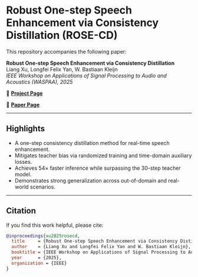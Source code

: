 # Robust One-step Speech Enhancement via Consistency Distillation (ROSE-CD)

This repository accompanies the following paper:

**Robust One-step Speech Enhancement via Consistency Distillation**  
Liang Xu, Longfei Felix Yan, W. Bastiaan Kleijn  
*IEEE Workshop on Applications of Signal Processing to Audio and Acoustics (WASPAA), 2025*

🔗 [**Project Page**](https://liangxu123.github.io/rosecd/)

🔗 [**Paper Page**](https://arxiv.org/abs/2507.05688)


---

## Highlights

- A one-step consistency distillation method for real-time speech enhancement.
- Mitigates teacher bias via randomized training and time-domain auxiliary losses.
- Achieves 54× faster inference while surpassing the 30-step teacher model.
- Demonstrates strong generalization across out-of-domain and real-world scenarios.

---

## Citation

If you find this work helpful, please cite:

```bibtex
@inproceedings{xu2025rosecd,
  title     = {Robust One-step Speech Enhancement via Consistency Distillation},
  author    = {Liang Xu and Longfei Felix Yan and W. Bastiaan Kleijn},
  booktitle = {IEEE Workshop on Applications of Signal Processing to Audio and Acoustics (WASPAA)},
  year      = {2025},
  organization = {IEEE}
}
